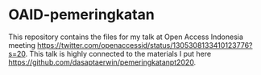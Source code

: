 # OAID-pemeringkatan
This repository contains the files for my talk at Open Access Indonesia meeting https://twitter.com/openaccessid/status/1305308133410123776?s=20. This talk is highly connected to the materials I put here https://github.com/dasaptaerwin/pemeringkatanpt2020. 
